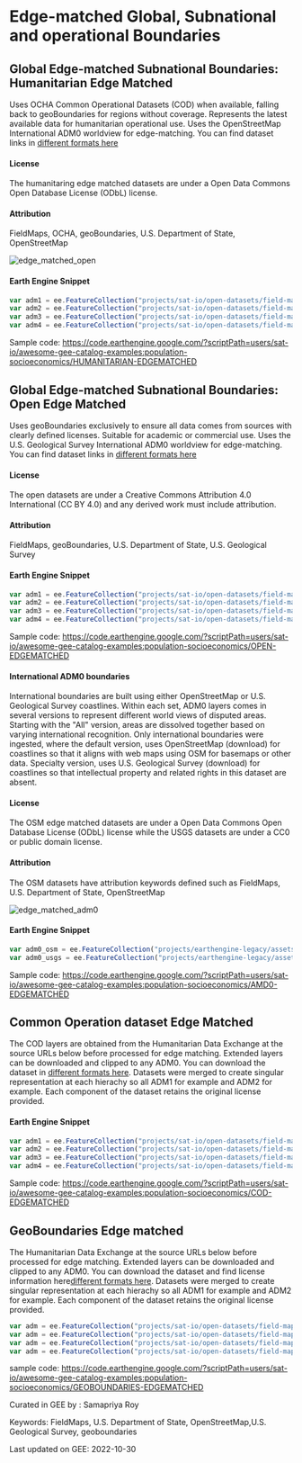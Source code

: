 # Edge-matched Global, Subnational and operational Boundaries

## Global Edge-matched Subnational Boundaries: Humanitarian Edge Matched
Uses OCHA Common Operational Datasets (COD) when available, falling back to geoBoundaries for regions without coverage. Represents the latest available data for humanitarian operational use. Uses the OpenStreetMap International ADM0 worldview for edge-matching. You can find dataset links in [different formats here](https://data.fieldmaps.io/edge-matched.json)

#### License

The humanitaring edge matched datasets are under a Open Data Commons Open Database License (ODbL) license.

#### Attribution
FieldMaps, OCHA, geoBoundaries, U.S. Department of State, OpenStreetMap

![edge_matched_open](https://user-images.githubusercontent.com/6677629/199188503-e5703654-41d3-48c2-8fde-cfd2cc21132f.gif)


#### Earth Engine Snippet

```js
var adm1 = ee.FeatureCollection("projects/sat-io/open-datasets/field-maps/edge-matched-humanitarian/adm1_polygons");
var adm2 = ee.FeatureCollection("projects/sat-io/open-datasets/field-maps/edge-matched-humanitarian/adm2_polygons");
var adm3 = ee.FeatureCollection("projects/sat-io/open-datasets/field-maps/edge-matched-humanitarian/adm3_polygons");
var adm4 = ee.FeatureCollection("projects/sat-io/open-datasets/field-maps/edge-matched-humanitarian/adm4_polygons");
```

Sample code: https://code.earthengine.google.com/?scriptPath=users/sat-io/awesome-gee-catalog-examples:population-socioeconomics/HUMANITARIAN-EDGEMATCHED

## Global Edge-matched Subnational Boundaries: Open Edge Matched

Uses geoBoundaries exclusively to ensure all data comes from sources with clearly defined licenses. Suitable for academic or commercial use. Uses the U.S. Geological Survey International ADM0 worldview for edge-matching. You can find dataset links in [different formats here](https://data.fieldmaps.io/edge-matched.json)

#### License

The open datasets are under a Creative Commons Attribution 4.0 International (CC BY 4.0) and any derived work must include attribution.

#### Attribution
FieldMaps, geoBoundaries, U.S. Department of State, U.S. Geological Survey

#### Earth Engine Snippet

```js
var adm1 = ee.FeatureCollection("projects/sat-io/open-datasets/field-maps/edge-matched-open/adm1_polygons");
var adm2 = ee.FeatureCollection("projects/sat-io/open-datasets/field-maps/edge-matched-open/adm2_polygons");
var adm3 = ee.FeatureCollection("projects/sat-io/open-datasets/field-maps/edge-matched-open/adm3_polygons");
var adm4 = ee.FeatureCollection("projects/sat-io/open-datasets/field-maps/edge-matched-open/adm4_polygons");
```

Sample code: https://code.earthengine.google.com/?scriptPath=users/sat-io/awesome-gee-catalog-examples:population-socioeconomics/OPEN-EDGEMATCHED


#### International ADM0 boundaries

International boundaries are built using either OpenStreetMap or U.S. Geological Survey coastlines. Within each set, ADM0 layers comes in several versions to represent different world views of disputed areas. Starting with the "All" version, areas are dissolved together based on varying international recognition. Only international boundaries were ingested, where the default version, uses OpenStreetMap (download) for coastlines so that it aligns with web maps using OSM for basemaps or other data. Specialty version, uses U.S. Geological Survey (download) for coastlines so that intellectual property and related rights in this dataset are absent.

#### License

The OSM edge matched datasets are under a Open Data Commons Open Database License (ODbL) license while the USGS datasets are under a CC0 or public domain license.

#### Attribution
The OSM datasets have attribution keywords defined such as
FieldMaps, U.S. Department of State, OpenStreetMap

![edge_matched_adm0](https://user-images.githubusercontent.com/6677629/199191574-a0955228-cd30-4ab5-9f23-2e9c2dd0087f.gif)

#### Earth Engine Snippet

```js
var adm0_osm = ee.FeatureCollection("projects/earthengine-legacy/assets/projects/sat-io/open-datasets/field-maps/OSM_adm0_polygons");
var adm0_usgs = ee.FeatureCollection("projects/earthengine-legacy/assets/projects/sat-io/open-datasets/field-maps/USGS_adm0_polygons");
```

Sample code: https://code.earthengine.google.com/?scriptPath=users/sat-io/awesome-gee-catalog-examples:population-socioeconomics/AMD0-EDGEMATCHED

## Common Operation dataset Edge Matched

 The COD layers are obtained from the Humanitarian Data Exchange at the source URLs below before processed for edge matching. Extended layers can be downloaded and clipped to any ADM0. You can download the dataset in [different formats here](https://data.fieldmaps.io/geoboundaries.json). Datasets were merged to create singular representation at each hierachy so all ADM1 for example and ADM2 for example. Each component of the dataset retains the original license provided.

#### Earth Engine Snippet

```js
var adm1 = ee.FeatureCollection("projects/sat-io/open-datasets/field-maps/edge-matched-cod/adm1_cod");
var adm2 = ee.FeatureCollection("projects/sat-io/open-datasets/field-maps/edge-matched-cod/adm2_cod");
var adm3 = ee.FeatureCollection("projects/sat-io/open-datasets/field-maps/edge-matched-cod/adm3_cod");
var adm4 = ee.FeatureCollection("projects/sat-io/open-datasets/field-maps/edge-matched-cod/adm4_cod");
```
Sample code: https://code.earthengine.google.com/?scriptPath=users/sat-io/awesome-gee-catalog-examples:population-socioeconomics/COD-EDGEMATCHED

## GeoBoundaries Edge matched

The Humanitarian Data Exchange at the source URLs below before processed for edge matching. Extended layers can be downloaded and clipped to any ADM0. You can download the dataset and find license information here[different formats here](https://data.fieldmaps.io/geoboundaries.json). Datasets were merged to create singular representation at each hierachy so all ADM1 for example and ADM2 for example. Each component of the dataset retains the original license provided.

```js
var adm = ee.FeatureCollection("projects/sat-io/open-datasets/field-maps/edge-matched-geoboundaries/adm1_geoboundaries");
var adm = ee.FeatureCollection("projects/sat-io/open-datasets/field-maps/edge-matched-geoboundaries/adm2_geoboundaries");
var adm = ee.FeatureCollection("projects/sat-io/open-datasets/field-maps/edge-matched-geoboundaries/adm3_geoboundaries");
var adm = ee.FeatureCollection("projects/sat-io/open-datasets/field-maps/edge-matched-geoboundaries/adm4_geoboundaries");
```

sample code: https://code.earthengine.google.com/?scriptPath=users/sat-io/awesome-gee-catalog-examples:population-socioeconomics/GEOBOUNDARIES-EDGEMATCHED

Curated in GEE by : Samapriya Roy

Keywords: FieldMaps, U.S. Department of State, OpenStreetMap,U.S. Geological Survey, geoboundaries

Last updated on GEE: 2022-10-30
